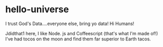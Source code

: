 # hello-universe
I trust God's Data....everyone else, bring yo data!
Hi Humans!

Jdidthat1 here, I like Node. js and Coffeescript (that's what I'm made of!)
I've had tocos on the moon and find them far superior to Earth tacos.
